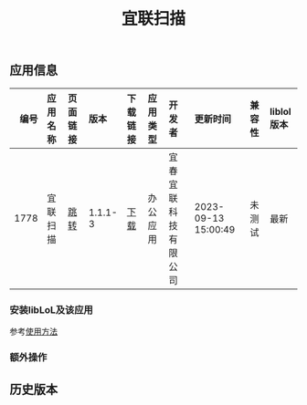 ﻿---
id: 1778
title: 宜联扫描
toc: true
weight: 1778
---

## 应用信息 
|   编号 | 应用名称   | 页面链接                                        | 版本      | 下载链接                                                                                         | 应用类型   | 开发者        | 更新时间                | 兼容性   | liblol版本   |
|-----:|:-------|:--------------------------------------------|:--------|:---------------------------------------------------------------------------------------------|:-------|:-----------|:--------------------|:------|:-----------|
| 1778 | 宜联扫描   | [跳转](http://app.loongapps.cn/#/detail/1778) | 1.1.1-3 | [下载](http://113.24.212.22:8090/upload/file/com.elineprint.eleanscan_1.1.1-3_loongarch64.deb) | 办公应用   | 宜春宜联科技有限公司 | 2023-09-13 15:00:49 | 未测试   | 最新         |
### 安装libLoL及该应用 
参考[使用方法](/docs/usage) 
### 额外操作 


## 历史版本 
 